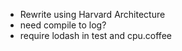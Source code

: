 <!-- ====|=========|=========|=========|=========|=========|======== -->
- Rewrite using Harvard Architecture
- need compile to log?
- require lodash in test and cpu.coffee

